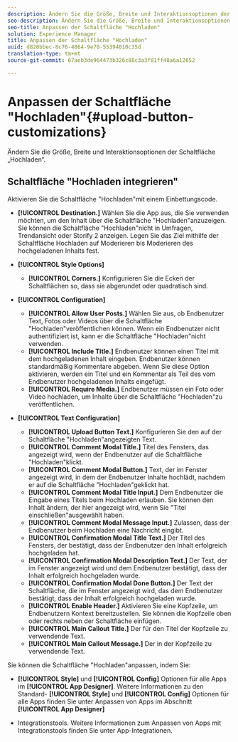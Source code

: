 ```yaml
---
description: Ändern Sie die Größe, Breite und Interaktionsoptionen der Schaltfläche „Hochladen“.
seo-description: Ändern Sie die Größe, Breite und Interaktionsoptionen der Schaltfläche „Hochladen“.
seo-title: Anpassen der Schaltfläche "Hochladen"
solution: Experience Manager
title: Anpassen der Schaltfläche "Hochladen"
uuid: d820bbec-8c76-4864-9e70-55394010c35d
translation-type: tm+mt
source-git-commit: 67aeb3de964473b326c88c3a3f81ff48a6a12652

---
```



# Anpassen der Schaltfläche "Hochladen"{#upload-button-customizations}

Ändern Sie die Größe, Breite und Interaktionsoptionen der Schaltfläche „Hochladen“.

## Schaltfläche "Hochladen integrieren"

Aktivieren Sie die Schaltfläche "Hochladen"mit einem Einbettungscode.

* **[!UICONTROL Destination.]** Wählen Sie die App aus, die Sie verwenden möchten, um den Inhalt über die Schaltfläche "Hochladen"anzuzeigen. Sie können die Schaltfläche "Hochladen"nicht in Umfragen, Trendansicht oder Storify 2 anzeigen. Legen Sie das Ziel mithilfe der Schaltfläche Hochladen auf Moderieren bis Moderieren des hochgeladenen Inhalts fest.
* **[!UICONTROL Style Options]**

   * **[!UICONTROL Corners.]** Konfigurieren Sie die Ecken der Schaltflächen so, dass sie abgerundet oder quadratisch sind.

* **[!UICONTROL Configuration]**

   * **[!UICONTROL Allow User Posts.]** Wählen Sie aus, ob Endbenutzer Text, Fotos oder Videos über die Schaltfläche "Hochladen"veröffentlichen können. Wenn ein Endbenutzer nicht authentifiziert ist, kann er die Schaltfläche "Hochladen"nicht verwenden.
   * **[!UICONTROL Include Title.]** Endbenutzer können einen Titel mit dem hochgeladenen Inhalt eingeben. Endbenutzer können standardmäßig Kommentare abgeben. Wenn Sie diese Option aktivieren, werden ein Titel und ein Kommentar als Teil des vom Endbenutzer hochgeladenen Inhalts eingefügt.
   * **[!UICONTROL Require Media.]** Endbenutzer müssen ein Foto oder Video hochladen, um Inhalte über die Schaltfläche "Hochladen"zu veröffentlichen.

* **[!UICONTROL Text Configuration]**

   * **[!UICONTROL Upload Button Text.]** Konfigurieren Sie den auf der Schaltfläche "Hochladen"angezeigten Text.
   * **[!UICONTROL Comment Modal Title.]** Titel des Fensters, das angezeigt wird, wenn der Endbenutzer auf die Schaltfläche "Hochladen"klickt.
   * **[!UICONTROL Comment Modal Button.]** Text, der im Fenster angezeigt wird, in dem der Endbenutzer Inhalte hochlädt, nachdem er auf die Schaltfläche "Hochladen"geklickt hat.
   * **[!UICONTROL Comment Modal Title Input.]** Dem Endbenutzer die Eingabe eines Titels beim Hochladen erlauben. Sie können den Inhalt ändern, der hier angezeigt wird, wenn Sie "Titel einschließen"ausgewählt haben.
   * **[!UICONTROL Comment Modal Message Input.]** Zulassen, dass der Endbenutzer beim Hochladen eine Nachricht eingibt.
   * **[!UICONTROL Confirmation Modal Title Text.]** Der Titel des Fensters, der bestätigt, dass der Endbenutzer den Inhalt erfolgreich hochgeladen hat.
   * **[!UICONTROL Confirmation Modal Description Text.]** Der Text, der im Fenster angezeigt wird und dem Endbenutzer bestätigt, dass der Inhalt erfolgreich hochgeladen wurde.
   * **[!UICONTROL Confirmation Modal Done Button.]** Der Text der Schaltfläche, die im Fenster angezeigt wird, das dem Endbenutzer bestätigt, dass der Inhalt erfolgreich hochgeladen wurde.
   * **[!UICONTROL Enable Header.]** Aktivieren Sie eine Kopfzeile, um Endbenutzern Kontext bereitzustellen. Sie können die Kopfzeile oben oder rechts neben der Schaltfläche einfügen.
   * **[!UICONTROL Main Callout Title.]** Der für den Titel der Kopfzeile zu verwendende Text.
   * **[!UICONTROL Main Callout Message.]** Der in der Kopfzeile zu verwendende Text.

Sie können die Schaltfläche "Hochladen"anpassen, indem Sie:

* **[!UICONTROL Style]** und **[!UICONTROL Config]** Optionen für alle Apps im **[!UICONTROL App Designer]**. Weitere Informationen zu den Standard- **[!UICONTROL Style]** und **[!UICONTROL Config]** Optionen für alle Apps finden Sie unter Anpassen von Apps im Abschnitt **[!UICONTROL App Designer]**

* Integrationstools. Weitere Informationen zum Anpassen von Apps mit Integrationstools finden Sie unter App-Integrationen.

